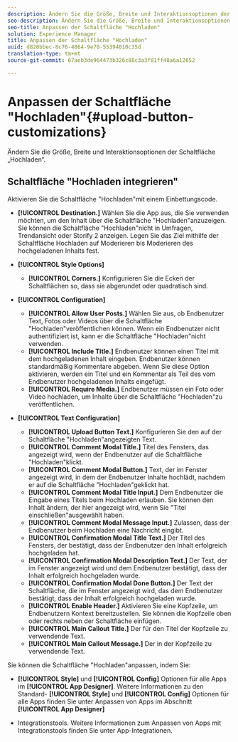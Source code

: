 ```yaml
---
description: Ändern Sie die Größe, Breite und Interaktionsoptionen der Schaltfläche „Hochladen“.
seo-description: Ändern Sie die Größe, Breite und Interaktionsoptionen der Schaltfläche „Hochladen“.
seo-title: Anpassen der Schaltfläche "Hochladen"
solution: Experience Manager
title: Anpassen der Schaltfläche "Hochladen"
uuid: d820bbec-8c76-4864-9e70-55394010c35d
translation-type: tm+mt
source-git-commit: 67aeb3de964473b326c88c3a3f81ff48a6a12652

---
```



# Anpassen der Schaltfläche "Hochladen"{#upload-button-customizations}

Ändern Sie die Größe, Breite und Interaktionsoptionen der Schaltfläche „Hochladen“.

## Schaltfläche "Hochladen integrieren"

Aktivieren Sie die Schaltfläche "Hochladen"mit einem Einbettungscode.

* **[!UICONTROL Destination.]** Wählen Sie die App aus, die Sie verwenden möchten, um den Inhalt über die Schaltfläche "Hochladen"anzuzeigen. Sie können die Schaltfläche "Hochladen"nicht in Umfragen, Trendansicht oder Storify 2 anzeigen. Legen Sie das Ziel mithilfe der Schaltfläche Hochladen auf Moderieren bis Moderieren des hochgeladenen Inhalts fest.
* **[!UICONTROL Style Options]**

   * **[!UICONTROL Corners.]** Konfigurieren Sie die Ecken der Schaltflächen so, dass sie abgerundet oder quadratisch sind.

* **[!UICONTROL Configuration]**

   * **[!UICONTROL Allow User Posts.]** Wählen Sie aus, ob Endbenutzer Text, Fotos oder Videos über die Schaltfläche "Hochladen"veröffentlichen können. Wenn ein Endbenutzer nicht authentifiziert ist, kann er die Schaltfläche "Hochladen"nicht verwenden.
   * **[!UICONTROL Include Title.]** Endbenutzer können einen Titel mit dem hochgeladenen Inhalt eingeben. Endbenutzer können standardmäßig Kommentare abgeben. Wenn Sie diese Option aktivieren, werden ein Titel und ein Kommentar als Teil des vom Endbenutzer hochgeladenen Inhalts eingefügt.
   * **[!UICONTROL Require Media.]** Endbenutzer müssen ein Foto oder Video hochladen, um Inhalte über die Schaltfläche "Hochladen"zu veröffentlichen.

* **[!UICONTROL Text Configuration]**

   * **[!UICONTROL Upload Button Text.]** Konfigurieren Sie den auf der Schaltfläche "Hochladen"angezeigten Text.
   * **[!UICONTROL Comment Modal Title.]** Titel des Fensters, das angezeigt wird, wenn der Endbenutzer auf die Schaltfläche "Hochladen"klickt.
   * **[!UICONTROL Comment Modal Button.]** Text, der im Fenster angezeigt wird, in dem der Endbenutzer Inhalte hochlädt, nachdem er auf die Schaltfläche "Hochladen"geklickt hat.
   * **[!UICONTROL Comment Modal Title Input.]** Dem Endbenutzer die Eingabe eines Titels beim Hochladen erlauben. Sie können den Inhalt ändern, der hier angezeigt wird, wenn Sie "Titel einschließen"ausgewählt haben.
   * **[!UICONTROL Comment Modal Message Input.]** Zulassen, dass der Endbenutzer beim Hochladen eine Nachricht eingibt.
   * **[!UICONTROL Confirmation Modal Title Text.]** Der Titel des Fensters, der bestätigt, dass der Endbenutzer den Inhalt erfolgreich hochgeladen hat.
   * **[!UICONTROL Confirmation Modal Description Text.]** Der Text, der im Fenster angezeigt wird und dem Endbenutzer bestätigt, dass der Inhalt erfolgreich hochgeladen wurde.
   * **[!UICONTROL Confirmation Modal Done Button.]** Der Text der Schaltfläche, die im Fenster angezeigt wird, das dem Endbenutzer bestätigt, dass der Inhalt erfolgreich hochgeladen wurde.
   * **[!UICONTROL Enable Header.]** Aktivieren Sie eine Kopfzeile, um Endbenutzern Kontext bereitzustellen. Sie können die Kopfzeile oben oder rechts neben der Schaltfläche einfügen.
   * **[!UICONTROL Main Callout Title.]** Der für den Titel der Kopfzeile zu verwendende Text.
   * **[!UICONTROL Main Callout Message.]** Der in der Kopfzeile zu verwendende Text.

Sie können die Schaltfläche "Hochladen"anpassen, indem Sie:

* **[!UICONTROL Style]** und **[!UICONTROL Config]** Optionen für alle Apps im **[!UICONTROL App Designer]**. Weitere Informationen zu den Standard- **[!UICONTROL Style]** und **[!UICONTROL Config]** Optionen für alle Apps finden Sie unter Anpassen von Apps im Abschnitt **[!UICONTROL App Designer]**

* Integrationstools. Weitere Informationen zum Anpassen von Apps mit Integrationstools finden Sie unter App-Integrationen.

